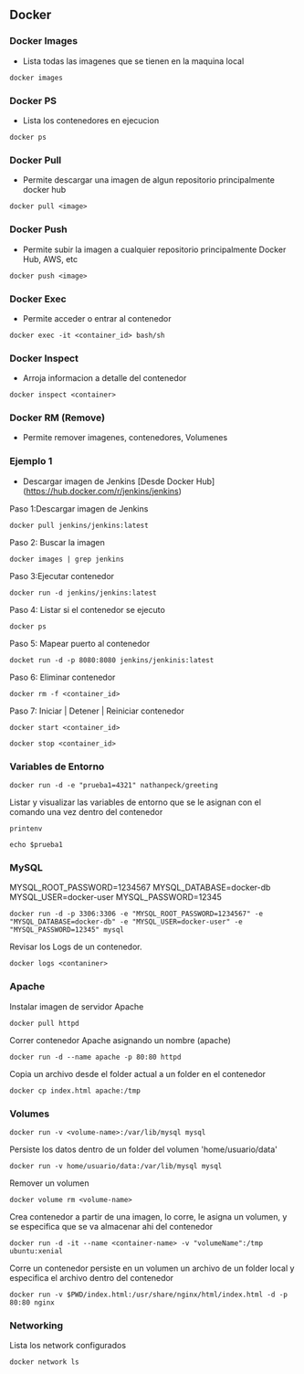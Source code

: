 ## Docker

### Docker Images
- Lista todas las imagenes que se tienen en la maquina local

``````
docker images
``````

### Docker PS
- Lista los contenedores en ejecucion

``````
docker ps
``````

### Docker Pull
- Permite descargar una imagen de algun repositorio principalmente docker hub

``````
docker pull <image>
``````

### Docker Push
- Permite subir la imagen a cualquier repositorio principalmente Docker Hub, AWS, etc

``````
docker push <image>
``````

### Docker Exec
- Permite acceder o entrar al contenedor

``````
docker exec -it <container_id> bash/sh
``````

### Docker Inspect
- Arroja informacion a detalle del contenedor
``````
docker inspect <container>
``````

### Docker RM (Remove)
- Permite remover imagenes, contenedores, Volumenes

### Ejemplo 1
- Descargar imagen de Jenkins
[Desde Docker Hub] (https://hub.docker.com/r/jenkins/jenkins)

Paso 1:Descargar imagen de Jenkins
``````
docker pull jenkins/jenkins:latest
``````
Paso 2: Buscar la imagen
``````
docker images | grep jenkins
``````
Paso 3:Ejecutar contenedor
``````
docker run -d jenkins/jenkins:latest
``````
Paso 4: Listar si el contenedor se ejecuto
``````
docker ps
``````
Paso 5: Mapear puerto al contenedor
``````
docket run -d -p 8080:8080 jenkins/jenkinis:latest
``````
Paso 6: Eliminar contenedor
``````
docker rm -f <container_id>
``````
Paso 7: Iniciar | Detener | Reiniciar contenedor
``````
docker start <container_id>
``````
``````
docker stop <container_id>
``````

### Variables de Entorno
``````
docker run -d -e "prueba1=4321" nathanpeck/greeting
``````
Listar y visualizar las variables de entorno que se le asignan con el comando una vez dentro del contenedor
``````
printenv
``````
``````
echo $prueba1
``````
### MySQL
MYSQL_ROOT_PASSWORD=1234567
MYSQL_DATABASE=docker-db
MYSQL_USER=docker-user
MYSQL_PASSWORD=12345

``````
docker run -d -p 3306:3306 -e "MYSQL_ROOT_PASSWORD=1234567" -e "MYSQL_DATABASE=docker-db" -e "MYSQL_USER=docker-user" -e "MYSQL_PASSWORD=12345" mysql
``````
Revisar los Logs de un contenedor.
``````
docker logs <contaniner>
``````

### Apache
Instalar imagen de servidor Apache
``````
docker pull httpd
``````
Correr contenedor Apache asignando un nombre (apache)
``````
docker run -d --name apache -p 80:80 httpd
``````
Copia un archivo desde el folder actual a un folder en el contenedor
``````
docker cp index.html apache:/tmp
``````

### Volumes
``````
docker run -v <volume-name>:/var/lib/mysql mysql
``````
Persiste los datos dentro de un folder del volumen 'home/usuario/data'
``````
docker run -v home/usuario/data:/var/lib/mysql mysql
``````
Remover un volumen
``````
docker volume rm <volume-name>
``````
Crea contenedor a partir de una imagen, lo corre, le asigna un volumen, y se especifica que se va almacenar ahi del contenedor
``````
docker run -d -it --name <container-name> -v "volumeName":/tmp ubuntu:xenial
``````
Corre un contenedor persiste en un volumen un archivo de un folder local y especifica el archivo dentro del contenedor
``````
docker run -v $PWD/index.html:/usr/share/nginx/html/index.html -d -p 80:80 nginx
``````

### Networking
Lista los network configurados
``````
docker network ls
``````
